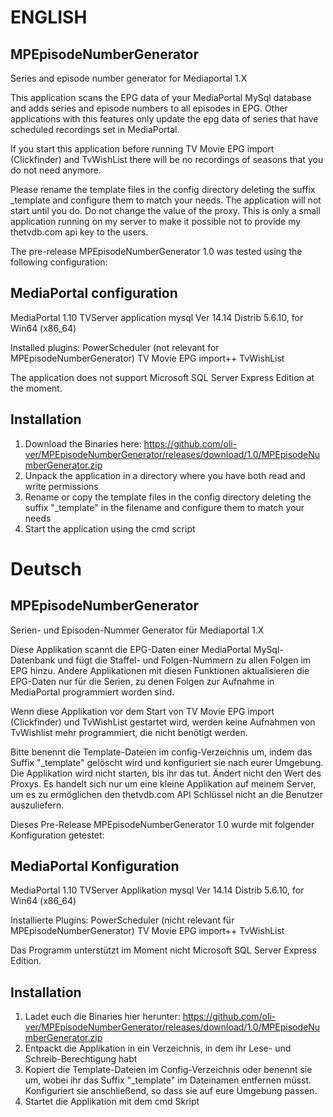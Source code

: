 # ENGLISH
## MPEpisodeNumberGenerator
Series and episode number generator for Mediaportal 1.X

This application scans the EPG data of your MediaPortal MySql database and adds series and episode numbers to all episodes in EPG. Other applications with this features only update the epg data of series that have scheduled recordings set in MediaPortal.

If you start this application before running TV Movie EPG import (Clickfinder) and TvWishList there will be no recordings of seasons that you do not need anymore.

Please rename the template files in the config directory deleting the suffix _template and configure them to match your needs. The application will not start until you do. Do not change the value of the proxy. This is only a small application running on my server to make it possible not to provide my thetvdb.com api key to the users.

The pre-release MPEpisodeNumberGenerator 1.0 was tested using the following configuration:

## MediaPortal configuration
MediaPortal 1.10 TVServer application
mysql  Ver 14.14 Distrib 5.6.10, for Win64 (x86_64)

Installed plugins:
PowerScheduler (not relevant for MPEpisodeNumberGenerator)
TV Movie EPG import++
TvWishList

The application does not support Microsoft SQL Server Express Edition at the moment.

## Installation

1. Download the Binaries here: https://github.com/oli-ver/MPEpisodeNumberGenerator/releases/download/1.0/MPEpisodeNumberGenerator.zip
2. Unpack the application in a directory where you have both read and write permissions
3. Rename or copy the template files in the config directory deleting the suffix "_template" in the filename and configure them to match your needs
4. Start the application using the cmd script

# Deutsch
## MPEpisodeNumberGenerator
Serien- und Episoden-Nummer Generator für Mediaportal 1.X

Diese Applikation scannt die EPG-Daten einer MediaPortal MySql-Datenbank und fügt die Staffel- und Folgen-Nummern zu allen Folgen im EPG hinzu. Andere Applikationen mit diesen Funktionen aktualisieren die EPG-Daten nur für die Serien, zu denen Folgen zur Aufnahme in MediaPortal programmiert worden sind.

Wenn diese Applikation vor dem Start von TV Movie EPG import (Clickfinder) und TvWishList gestartet wird, werden keine Aufnahmen von TvWishlist mehr programmiert, die nicht benötigt werden.

Bitte benennt die Template-Dateien im config-Verzeichnis um, indem das Suffix "_template" gelöscht wird und konfiguriert sie nach eurer Umgebung. Die Applikation wird nicht starten, bis ihr das tut. Ändert nicht den Wert des Proxys. Es handelt sich nur um eine kleine Applikation auf meinem Server, um es zu ermöglichen den thetvdb.com API Schlüssel nicht an die Benutzer auszuliefern.

Dieses Pre-Release MPEpisodeNumberGenerator 1.0 wurde mit folgender Konfiguration getestet:

## MediaPortal Konfiguration
MediaPortal 1.10 TVServer Applikation
mysql  Ver 14.14 Distrib 5.6.10, for Win64 (x86_64)

Installierte Plugins:
PowerScheduler (nicht relevant für MPEpisodeNumberGenerator)
TV Movie EPG import++
TvWishList

Das Programm unterstützt im Moment nicht Microsoft SQL Server Express Edition.

## Installation

1. Ladet euch die Binaries hier herunter: https://github.com/oli-ver/MPEpisodeNumberGenerator/releases/download/1.0/MPEpisodeNumberGenerator.zip
2. Entpackt die Applikation in ein Verzeichnis, in dem  ihr Lese- und Schreib-Berechtigung habt
3. Kopiert die Template-Dateien im Config-Verzeichnis oder benennt sie um, wobei ihr das Suffix "_template" im Dateinamen entfernen müsst. Konfiguriert sie anschließend, so dass sie auf eure Umgebung passen.
4. Startet die Applikation mit dem cmd Skript